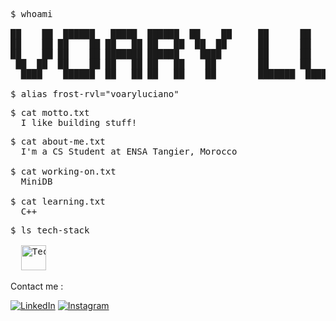 <pre>
$ whoami
  
██    ██  ██████   █████  ██████  ██    ██     ██      ██    ██  ██████ ██  █████  ███    ██  ██████  
██    ██ ██    ██ ██   ██ ██   ██  ██  ██      ██      ██    ██ ██      ██ ██   ██ ████   ██ ██    ██ 
██    ██ ██    ██ ███████ ██████    ████       ██      ██    ██ ██      ██ ███████ ██ ██  ██ ██    ██ 
 ██  ██  ██    ██ ██   ██ ██   ██    ██        ██      ██    ██ ██      ██ ██   ██ ██  ██ ██ ██    ██ 
  ████    ██████  ██   ██ ██   ██    ██        ███████  ██████   ██████ ██ ██   ██ ██   ████  ██████ 
  
$ alias frost-rvl="voaryluciano" 
</pre>

<pre>
$ cat motto.txt
  I like building stuff!
</pre>

<pre>
$ cat about-me.txt
  I'm a CS Student at ENSA Tangier, Morocco

$ cat working-on.txt
  MiniDB

$ cat learning.txt
  C++
</pre>

<pre>
$ ls tech-stack

  <img src="https://skillicons.dev/icons?i=c,cpp,js,html,css,react,tailwind,git,linux,figma,nvim" alt="Tech Stack" height="40"/>
</pre>

<p align="left">Contact me :</p>
<div align="left">
  
  [![LinkedIn](https://skillicons.dev/icons?i=linkedin)](https://linkedin.com/in/https://www.linkedin.com/in/voary-luciano-randriaparany-4090892b2)
  [![Instagram](https://skillicons.dev/icons?i=instagram)](https://www.instagram.com/voary.luciano)
</div>




